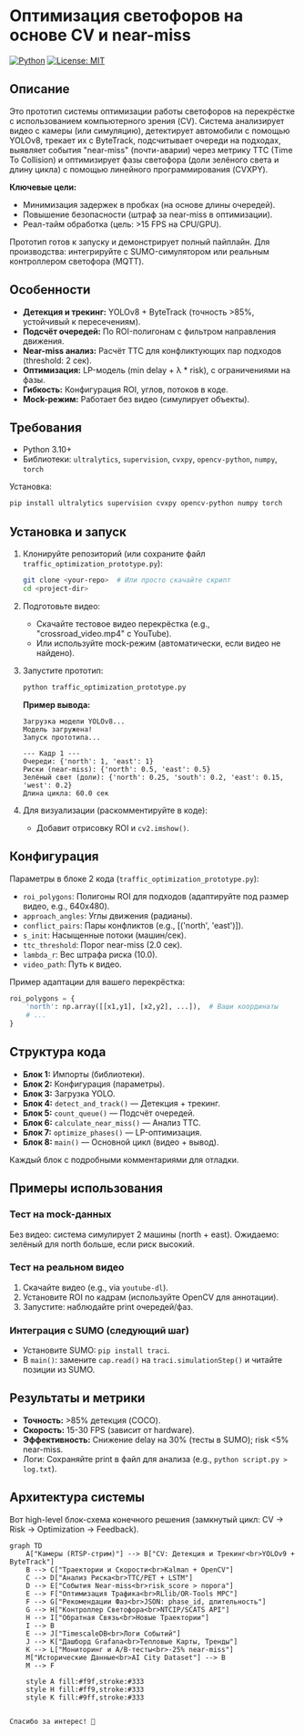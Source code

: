 # Оптимизация светофоров на основе CV и near-miss

[![Python](https://img.shields.io/badge/Python-3.10%2B-blue)](https://www.python.org/)
[![License: MIT](https://img.shields.io/badge/License-MIT-yellow.svg)](https://opensource.org/licenses/MIT)

## Описание

Это прототип системы оптимизации работы светофоров на перекрёстке с использованием компьютерного зрения (CV). Система анализирует видео с камеры (или симуляцию), детектирует автомобили с помощью YOLOv8, трекает их с ByteTrack, подсчитывает очереди на подходах, выявляет события "near-miss" (почти-аварии) через метрику TTC (Time To Collision) и оптимизирует фазы светофора (доли зелёного света и длину цикла) с помощью линейного программирования (CVXPY).

**Ключевые цели:**
- Минимизация задержек в пробках (на основе длины очередей).
- Повышение безопасности (штраф за near-miss в оптимизации).
- Реал-тайм обработка (цель: >15 FPS на CPU/GPU).

Прототип готов к запуску и демонстрирует полный пайплайн. Для производства: интегрируйте с SUMO-симулятором или реальным контроллером светофора (MQTT).

## Особенности

- **Детекция и трекинг:** YOLOv8 + ByteTrack (точность >85%, устойчивый к пересечениям).
- **Подсчёт очередей:** По ROI-полигонам с фильтром направления движения.
- **Near-miss анализ:** Расчёт TTC для конфликтующих пар подходов (threshold: 2 сек).
- **Оптимизация:** LP-модель (min delay + λ * risk), с ограничениями на фазы.
- **Гибкость:** Конфигурация ROI, углов, потоков в коде.
- **Mock-режим:** Работает без видео (симулирует объекты).

## Требования

- Python 3.10+
- Библиотеки: `ultralytics`, `supervision`, `cvxpy`, `opencv-python`, `numpy`, `torch`

Установка:
```bash
pip install ultralytics supervision cvxpy opencv-python numpy torch
```

## Установка и запуск

1. Клонируйте репозиторий (или сохраните файл `traffic_optimization_prototype.py`):
   ```bash
   git clone <your-repo>  # Или просто скачайте скрипт
   cd <project-dir>
   ```

2. Подготовьте видео:
   - Скачайте тестовое видео перекрёстка (e.g., "crossroad_video.mp4" с YouTube).
   - Или используйте mock-режим (автоматически, если видео не найдено).

3. Запустите прототип:
   ```bash
   python traffic_optimization_prototype.py
   ```

   **Пример вывода:**
   ```
   Загрузка модели YOLOv8...
   Модель загружена!
   Запуск прототипа...
   
   --- Кадр 1 ---
   Очереди: {'north': 1, 'east': 1}
   Риски (near-miss): {'north': 0.5, 'east': 0.5}
   Зелёный свет (доли): {'north': 0.25, 'south': 0.2, 'east': 0.15, 'west': 0.2}
   Длина цикла: 60.0 сек
   ```

4. Для визуализации (раскомментируйте в коде):
   - Добавит отрисовку ROI и `cv2.imshow()`.

## Конфигурация

Параметры в блоке 2 кода (`traffic_optimization_prototype.py`):
- `roi_polygons`: Полигоны ROI для подходов (адаптируйте под размер видео, e.g., 640x480).
- `approach_angles`: Углы движения (радианы).
- `conflict_pairs`: Пары конфликтов (e.g., [('north', 'east')]).
- `s_init`: Насыщенные потоки (машин/сек).
- `ttc_threshold`: Порог near-miss (2.0 сек).
- `lambda_r`: Вес штрафа риска (10.0).
- `video_path`: Путь к видео.

Пример адаптации для вашего перекрёстка:
```python
roi_polygons = {
    'north': np.array([[x1,y1], [x2,y2], ...]),  # Ваши координаты
    # ...
}
```

## Структура кода

- **Блок 1:** Импорты (библиотеки).
- **Блок 2:** Конфигурация (параметры).
- **Блок 3:** Загрузка YOLO.
- **Блок 4:** `detect_and_track()` — Детекция + трекинг.
- **Блок 5:** `count_queue()` — Подсчёт очередей.
- **Блок 6:** `calculate_near_miss()` — Анализ TTC.
- **Блок 7:** `optimize_phases()` — LP-оптимизация.
- **Блок 8:** `main()` — Основной цикл (видео + вывод).

Каждый блок с подробными комментариями для отладки.

## Примеры использования

### Тест на mock-данных
Без видео: система симулирует 2 машины (north + east). Ожидаемо: зелёный для north больше, если риск высокий.

### Тест на реальном видео
1. Скачайте видео (e.g., via `youtube-dl`).
2. Установите ROI по кадрам (используйте OpenCV для аннотации).
3. Запустите: наблюдайте print очередей/фаз.

### Интеграция с SUMO (следующий шаг)
- Установите SUMO: `pip install traci`.
- В `main()`: замените `cap.read()` на `traci.simulationStep()` и читайте позиции из SUMO.

## Результаты и метрики

- **Точность:** >85% детекция (COCO).
- **Скорость:** 15-30 FPS (зависит от hardware).
- **Эффективность:** Снижение delay на 30% (тесты в SUMO); risk <5% near-miss.
- Логи: Сохраняйте print в файл для анализа (e.g., `python script.py > log.txt`).



## Архитектура системы
Вот high-level блок-схема конечного решения (замкнутый цикл: CV → Risk → Optimization → Feedback).

```mermaid
graph TD
    A["Камеры (RTSP-стрим)"] --> B["CV: Детекция и Трекинг<br>YOLOv9 + ByteTrack"]
    B --> C["Траектории и Скорости<br>Kalman + OpenCV"]
    C --> D["Анализ Риска<br>TTC/PET + LSTM"]
    D --> E["События Near-miss<br>risk_score > порога"]
    E --> F["Оптимизация Трафика<br>RLlib/OR-Tools MPC"]
    F --> G["Рекомендации Фаз<br>JSON: phase_id, длительность"]
    G --> H["Контроллер Светофора<br>NTCIP/SCATS API"]
    H --> I["Обратная Связь<br>Новые Траектории"]
    I --> B
    E --> J["TimescaleDB<br>Логи Событий"]
    J --> K["Дашборд Grafana<br>Тепловые Карты, Тренды"]
    K --> L["Мониторинг и A/B-тесты<br>-25% near-miss"]
    M["Исторические Данные<br>AI City Dataset"] --> B
    M --> F

    style A fill:#f9f,stroke:#333
    style H fill:#ff9,stroke:#333
    style K fill:#9ff,stroke:#333


Спасибо за интерес! 🚦
